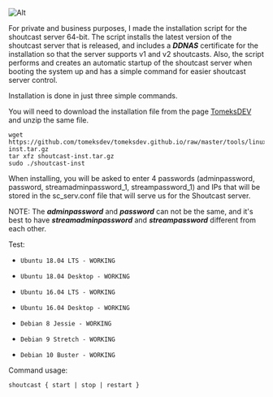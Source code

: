 ![Alt](https://tomeksdev.com/design/images/Shoutcast_1.png "Shoutcast")

For private and business purposes, I made the installation script for the shoutcast server 64-bit. The script installs the latest version of the shoutcast server that is released, and includes a **_DDNAS_** certificate for the installation so that the server supports v1 and v2 shoutcasts. Also, the script performs and creates an automatic startup of the shoutcast server when booting the system up and has a simple command for easier shoutcast server control.

Installation is done in just three simple commands.

You will need to download the installation file from the page [TomeksDEV](https://tomeksdev.com/tools/linux/shoutcast-inst.tar.gz) and unzip the same file.

    wget https://github.com/tomeksdev/tomeksdev.github.io/raw/master/tools/linux/shoutcast-inst.tar.gz
    tar xfz shoutcast-inst.tar.gz
    sudo ./shoutcast-inst

When installing, you will be asked to enter 4 passwords (adminpassword, password, streamadminpassword_1, streampassword_1) and IPs that will be stored in the sc_serv.conf file that will serve us for the Shoutcast server.

NOTE: The **_adminpassword_** and **_password_** can not be the same, and it's best to have **_streamadminpassword_** and **_streampassword_** different from each other.

Test:

- `Ubuntu 18.04 LTS - WORKING`

- `Ubuntu 18.04 Desktop - WORKING`

- `Ubuntu 16.04 LTS - WORKING`

- `Ubuntu 16.04 Desktop - WORKING`

- `Debian 8 Jessie - WORKING`

- `Debian 9 Stretch - WORKING`

- `Debian 10 Buster - WORKING`



Command usage:

    shoutcast { start | stop | restart }